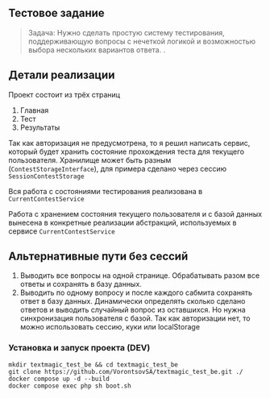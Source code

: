 ## Тестовое задание

> Задача: Нужно сделать простую систему тестирования, поддерживающую вопросы с нечеткой логикой и возможностью выбора нескольких вариантов ответа.
.

## Детали реализации
Проект состоит из трёх страниц
1. Главная
2. Тест
3. Результаты

Так как авторизация не предусмотрена, то я решил написать сервис, который будет хранить состояние прохождения теста для текущего пользователя.
Хранилище может быть разным (`ContestStorageInterface`), для примера сделано через сессию `SessionContestStorage`

Вся работа с состояниями тестирования реализована в `CurrentContestService`

Работа с хранением состояния текущего пользователя и с базой данных вынесена в конкретные реализации абстракций, используемых в сервисе `CurrentContestService`

## Альтернативные пути без сессий
1. Выводить все вопросы на одной странице. Обрабатывать разом все ответы и сохранять в базу данных. 
2. Выводить по одному вопросу и после каждого сабмита сохранять ответ в базу данных. Динамически определять сколько сделано ответов и выводить случайный вопрос из оставшихся. Но нужна синхронизация пользователя с базой. Так как авторизации нет, то можно использовать сессию, куки или localStorage

### Установка и запуск проекта (DEV)

```shell
mkdir textmagic_test_be && cd textmagic_test_be
git clone https://github.com/VorontsovSA/textmagic_test_be.git ./
docker compose up -d --build 
docker compose exec php sh boot.sh
```
